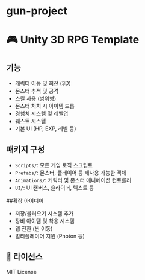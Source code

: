 # gun-project
# 🎮 Unity 3D RPG Template

## 기능

- 캐릭터 이동 및 회전 (3D)
- 몬스터 추적 및 공격
- 스킬 사용 (범위형)
- 몬스터 처치 시 아이템 드롭
- 경험치 시스템 및 레벨업
- 퀘스트 시스템
- 기본 UI (HP, EXP, 레벨 등)

## 패키지 구성

- `Scripts/`: 모든 게임 로직 스크립트
- `Prefabs/`: 몬스터, 플레이어 등 재사용 가능한 객체
- `Animations/`: 캐릭터 및 몬스터 애니메이션 컨트롤러
- `UI/`: UI 캔버스, 슬라이더, 텍스트 등

##확장 아이디어

- 저장/불러오기 시스템 추가
- 장비 아이템 및 착용 시스템
- 맵 전환 (씬 이동)
- 멀티플레이어 지원 (Photon 등)

## 📄 라이선스

MIT License
